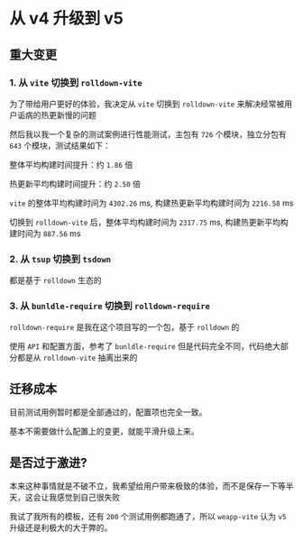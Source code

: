 # 从 v4 升级到 v5

## 重大变更

### 1. 从 `vite` 切换到 `rolldown-vite`

为了带给用户更好的体验，我决定从 `vite` 切换到 `rolldown-vite` 来解决经常被用户诟病的热更新慢的问题

然后我以我一个复杂的测试案例进行性能测试，主包有 `726` 个模块，独立分包有 `643` 个模块，测试结果如下：

整体平均构建时间提升：约 `1.86` 倍

热更新平均构建时间提升：约 `2.50` 倍

`vite` 的整体平均构建时间为 `4302.26` ms, 构建热更新平均构建时间为 `2216.58` ms

切换到 `rolldown-vite` 后，整体平均构建时间为 `2317.75` ms, 构建热更新平均构建时间为 `887.56` ms

### 2. 从 `tsup` 切换到 `tsdown`

都是基于 `rolldown` 生态的

### 3. 从 `bunldle-require` 切换到 `rolldown-require`

`rolldown-require` 是我在这个项目写的一个包，基于 `rolldown` 的

使用 `API` 和配置方面，参考了 `bunldle-require` 但是代码完全不同，代码绝大部分都是从 `rolldown-vite` 抽离出来的

## 迁移成本

目前测试用例暂时都是全部通过的，配置项也完全一致。

基本不需要做什么配置上的变更，就能平滑升级上来。

## 是否过于激进?

本来这种事情就是不破不立，我希望给用户带来极致的体验，而不是保存一下等半天，这会让我感觉到自己很失败

我试了我所有的模板，还有 `200` 个测试用例都跑通了，所以 `weapp-vite` 认为 `v5` 升级还是利极大的大于弊的。
